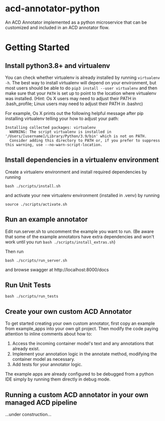 # acd-annotator-python
An ACD Annotator implemented as a python microservice that can be customized and included in an ACD annotator flow.


# Getting Started

## Install python3.8+ and virtualenv ##
You can check whether virtualenv is already installed by running `virtualenv -h`. 
The best way to install virtualenv will depend on your environment, 
but most users should be able to do `pip3 install --user virtualenv` and then 
make sure that your `PATH` is set up to point to the location where virtualenv was installed.
(Hint: Os X users may need to adjust their PATH in .bash_profile; 
Linux users may need to adjust their PATH in .bashrc)

For example, Os X prints out the following helpful message after pip installing virtualenv
telling your how to adjust your path:

```
Installing collected packages: virtualenv
  WARNING: The script virtualenv is installed in '/Users/[username]/Library/Python/3.9/bin' which is not on PATH.
  Consider adding this directory to PATH or, if you prefer to suppress this warning, use --no-warn-script-location.
```

## Install dependencies in a virtualenv environment ##
Create a virtualenv environment and install required dependencies by running
```
bash ./scripts/install.sh
```

and activate your new virtualenv environment (installed in .venv) by running
```
source ./scripts/activate.sh  
```

## Run an example annotator ##
Edit run.server.sh to uncomment the example you want to run. (Be aware that some of the example annotators have extra dependencies and 
won't work until you run `bash ./scripts/install_extras.sh`)

Then run
```
bash ./scripts/run_server.sh
```
and browse swagger at http://localhost:8000/docs


## Run Unit Tests ##
``` 
bash ./scripts/run_tests 
```

## Create your own custom ACD Annotator ##
To get started creating your own custom annotator, 
first copy an example from example_apps into your own git project.
Then modify the code paying attention to inline comments about how to:

1. Access the incoming container model's text and any annotations that already exist.
1. Implement your annotation logic in the annotate method, modifying the container model as necessary.
1. Add tests for your annotator logic.

The example apps are already configured to be debugged from a 
python IDE simply by running them directly in debug mode.


## Running a custom ACD annotator in your own managed ACD pipeline 

...under construction...
